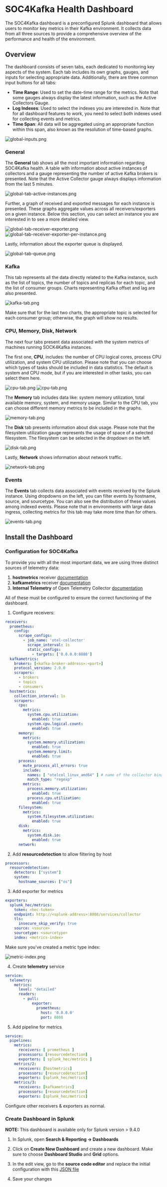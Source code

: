 # SOC4Kafka Health Dashboard

The SOC4Kafka dashboard is a preconfigured Splunk dashboard that allows users to monitor key metrics in their Kafka environment. It collects data from all three sources to provide a comprehensive overview of the performance and health of the environment.

## Overview

The dashboard consists of seven tabs, each dedicated to monitoring key aspects of the system. Each tab includes its own graphs, gauges, and inputs for selecting appropriate data. Additionally, there are three common input buttons for all tabs:

- **Time Range**: Used to set the date-time range for the metrics. Note that some gauges always display the latest information, such as the Active Collectors Gauge.
- **Log Indexes**: Used to select the indexes you are interested in. Note that for all dashboard features to work, you need to select both indexes used for collecting events and metrics.
- **Time Span**: All data will be aggregated using an appropriate function within this span, also known as the resolution of time-based graphs.

![global-inputs.png](images/dashboard/global-inputs.png)

### General

The **General** tab shows all the most important information regarding SOC4Kafka health. A table with information about active instances of collectors and a gauge representing the number of active Kafka brokers is presented. Note that the Active Collector gauge always displays information from the last 5 minutes.

![global-tab-active-instances.png](images/dashboard/global-tab-active-instances.png)

Further, a graph of received and exported messages for each instance is presented. These graphs aggregate values across all receivers/exporters on a given instance. Below this section, you can select an instance you are interested in to see a more detailed view.

![global-tab-receiver-exporter.png](images/dashboard/global-tab-receiver-exporter.png)
![global-tab-receiver-exporter-per-instance.png](images/dashboard/global-tab-receiver-exporter-per-instance.png)

Lastly, information about the exporter queue is displayed.

![global-tab-queue.png](images/dashboard/global-tab-queue.png)

### Kafka

This tab represents all the data directly related to the Kafka instance, such as the list of topics, the number of topics and replicas for each topic, and the list of consumer groups. Charts representing Kafka offset and lag are also presented.

![kafka-tab.png](images/dashboard/kafka-tab.png)

Make sure that for the last two charts, the appropriate topic is selected for each consumer group; otherwise, the graph will show no results.

### CPU, Memory, Disk, Network

The next four tabs present data associated with the system metrics of machines running SOCK4Kafka instances.

The first one, **CPU**, includes: the number of CPU logical cores, process CPU utilization, and system CPU utilization. Please note that you can choose which types of tasks should be included in data statistics. The default is system and CPU mode, but if you are interested in other tasks, you can select them here.

![cpu-tab.png](images/dashboard/cpu-tab.png)
![cpu-tab.png](images/dashboard/cpu-tab-2.png)

The **Memory** tab includes data like: system memory utilization, total available memory, system, and memory usage. Similar to the CPU tab, you can choose different memory metrics to be included in the graphs.

![memory-tab.png](images/dashboard/memory-tab.png)

The **Disk** tab presents information about disk usage. Please note that the filesystem utilization gauge represents the usage of space of a selected filesystem. The filesystem can be selected in the dropdown on the left.

![disk-tab.png](images/dashboard/disk-tab.png)

Lastly, **Network** shows information about network traffic.

![network-tab.png](images/dashboard/network-tab.png)

### Events

The **Events** tab collects data associated with events received by the Splunk instance. Using dropdowns on the left, you can filter events by hostname, source, and sourcetype. You can also see the distribution of these values among indexed events. Please note that in environments with large data ingress, collecting metrics for this tab may take more time than for others.

![events-tab.png](images/dashboard/events-tab.png)

## Install the Dashboard

### Configuration for SOC4Kafka

To provide you with all the most important data, we are using three distinct sources of telemetry data:

1. **hostmetrics** receiver [documentation](https://github.com/open-telemetry/opentelemetry-collector-contrib/tree/main/receiver/hostmetricsreceiver)
2. **kafkametrics** receiver [documentation](https://github.com/open-telemetry/opentelemetry-collector-contrib/tree/main/receiver/kafkametricsreceiver)
3. **Internal Telemetry** of Open Telemetry Collector [documentation](https://opentelemetry.io/docs/collector/internal-telemetry/#lists-of-internal-metrics)

All of these must be configured to ensure the correct functioning of the dashboard.

1. Configure receivers:

```yaml
receivers:
  prometheus:
    config:
      scrape_configs:
        - job_name: 'otel-collector'
          scrape_interval: 1s
          static_configs:
            - targets: ['0.0.0.0:8888']
  kafkametrics:
    brokers: [<kafka-broker-address>:<port>]
    protocol_version: 2.0.0
    scrapers:
      - brokers
      - topics
      - consumers
  hostmetrics:
    collection_interval: 1s
    scrapers:
      cpu:
        metrics:
          system.cpu.utilization:
            enabled: true
          system.cpu.logical.count:
            enabled: true
      memory:
        metrics:
          system.memory.utilization:
            enabled: true
          system.memory.limit:
            enabled: true
      process:
        mute_process_all_errors: true
        include:
          names: [ "otelcol_linux_amd64" ] # name of the collector binary
          match_type: "regexp"
        metrics:
          process.memory.utilization:
            enabled: true
          process.cpu.utilization:
            enabled: true
      filesystem:
        metrics:
          system.filesystem.utilization:
            enabled: true
      disk:
        metrics:
          system.disk.io:
            enabled: true
      network:
```

2. Add **resourcedetection** to allow filtering by host

```yaml
processors:
  resourcedetection:
    detectors: ["system"]
    system:
      hostname_sources: ["os"]
```

3. Add exporter for metrics

```yaml
exporters:
  splunk_hec/metrics:
    token: <hec-token>
    endpoint: http://<splunk-address>:8088/services/collector
    tls:
      insecure_skip_verify: true
    source: <source>
    sourcetype: <sourcetype>
    index: <metrics-index>
```

Make sure you've created a metric type index:

![metric-index.png](images/dashboard/metric-index.png)

4. Create **telemetry** service
```yaml
service:
  telemetry:
    metrics:
      level: "detailed"
      readers:
        - pull:
            exporter:
              prometheus:
                host: '0.0.0.0'
                port: 8888
```

5. Add pipeline for metrics

```yaml
service:
  pipelines:
    metrics:
      receivers: [ prometheus ]
      processors: [resourcedetection]
      exporters: [ splunk_hec/metrics ]
    metrics/2:
      receivers: [hostmetrics]
      processors: [resourcedetection]
      exporters: [splunk_hec/metrics]
    metrics/3:
      receivers: [kafkametrics]
      processors: [resourcedetection]
      exporters: [splunk_hec/metrics]
```

   Configure other receivers & exporters as normal.

### Create Dashboard in Splunk

**NOTE:** This dashboard is available only for Splunk version > 9.4.0

1. In Splunk, open **Search & Reporting -> Dashboards**
2. Click on **Create New Dashboard** and create a new dashboard. Make sure to choose **Dashboard Studio** and **Grid** options.
3. In the edit view, go to the **source code editor** and replace the initial configuration with this [JSON file](../dashboards/SOC4Kafka-health-dashboard.json)

4. Save your changes